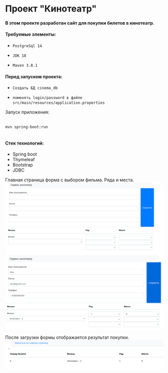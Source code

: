 # Проект "Кинотеатр"

#### В этом проекте разработан сайт для покупки билетов в кинотеатр.
#### Требуемые элементы:
*     PostgreSql 14
*     JDK 18
*     Maven 3.8.1

#### Перед запуском проекта:
*     Cоздать БД cinema_db
*     поменять login/password в файле src/main/resources/application.properties




Запуск приложения:
```shell

mvn spring-boot:run


```




#### Стек технологий:
* Spring boot
* Thymeleaf
* Bootstrap
* JDBC

Главная страница форма с выбором фильма. Ряда и места.
![](src/main/resources/images/Start.png)
![](src/main/resources/images/start2.png)

После загрузки формы отображается результат покупки.
![](src/main/resources/images/result.png)

